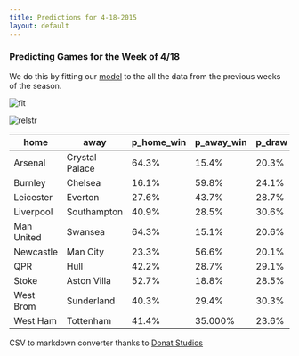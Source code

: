 ```yaml
---
title: Predictions for 4-18-2015
layout: default
---
```


### Predicting Games for the Week of 4/18
We do this by fitting our [model](http://nbviewer.ipython.org/github/akhilketkar/am207-project-soccer/blob/master/daniel_weitzenfeld_variation_bb_model_ak_updates.ipynb) to the all the data from the previous weeks of the season. 

![fit](obsVSexpGoals1415E0.png)

![relstr](relStrength1415E0.png)



| home       | away           | p_home_win | p_away_win | p_draw | mean_home_goals | mean_away_goals | 
|------------|----------------|------------|------------|--------|-----------------|-----------------| 
| Arsenal    | Crystal Palace | 64.3%      | 15.4%      | 20.3%  | 2.17            | 0.90            | 
| Burnley    | Chelsea        | 16.1%      | 59.8%      | 24.1%  | 0.78            | 1.80            | 
| Leicester  | Everton        | 27.6%      | 43.7%      | 28.7%  | 1.14            | 1.41            | 
| Liverpool  | Southampton    | 40.9%      | 28.5%      | 30.6%  | 1.24            | 0.99            | 
| Man United | Swansea        | 64.3%      | 15.1%      | 20.6%  | 2.06            | 0.91            | 
| Newcastle  | Man City       | 23.3%      | 56.6%      | 20.1%  | 1.12            | 1.94            | 
| QPR        | Hull           | 42.2%      | 28.7%      | 29.1%  | 1.24            | 0.97            | 
| Stoke      | Aston Villa    | 52.7%      | 18.8%      | 28.5%  | 1.27            | 0.65            | 
| West Brom  | Sunderland     | 40.3%      | 29.4%      | 30.3%  | 1.12            | 0.89            | 
| West Ham   | Tottenham      | 41.4%      | 35.000%    | 23.6%  | 1.52            | 1.38            | 


CSV to markdown converter thanks to [Donat Studios](https://donatstudios.com/CsvToMarkdownTable)
